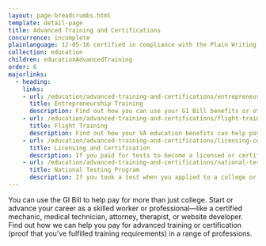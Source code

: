 ```yaml
---
layout: page-breadcrumbs.html
template: detail-page
title: Advanced Training and Certifications
concurrence: incomplete
plainlanguage: 12-05-16 certified in compliance with the Plain Writing Act
collection: education
children: educationAdvancedTraining
order: 6
majorlinks:
  - heading:
    links:
    - url: /education/advanced-training-and-certifications/entrepreneurship-training
      title: Entrepreneurship Training
      description: Find out how you can use your GI Bill benefits or other educational assistance programs for training to start your own business.
    - url: /education/advanced-training-and-certifications/flight-training
      title: Flight Training
      description: Find out how your VA education benefits can help pay for flight training.
    - url: /education/advanced-training-and-certifications/licensing-certification
      title: Licensing and Certification
      description: If you paid for tests to become a licensed or certified professional, find out if you can get paid back for the cost of the tests.
    - url: /education/advanced-training-and-certifications/national-testing-program
      title: National Testing Program
      description: If you took a test when you applied to a college or a training course, find out if you can get paid back for the cost of the test.
---
```


<div class="va-introtext">

You can use the GI Bill to help pay for more than just college. Start or advance your career as a skilled worker or professional—like a certified mechanic, medical technician, attorney, therapist, or website developer. Find out how we can help you pay for advanced training or certification (proof that you’ve fulfilled training requirements) in a range of professions.

</div>
